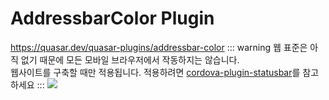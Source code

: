 # AddressbarColor Plugin

https://quasar.dev/quasar-plugins/addressbar-color
::: warning
웹 표준은 아직 없기 때문에 모든 모바일 브라우저에서 작동하지는 않습니다.  
웹사이트를 구축할 때만 적용됩니다. 적용하려면 [cordova-plugin-statusbar](https://cordova.apache.org/docs/en/latest/reference/cordova-plugin-statusbar/)를 참고하세요
:::
![](https://cdn.quasar.dev/img/mobile-address-bar-colors.jpg)
